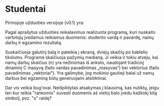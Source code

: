 # Studentai
Pirmojoje užduoties versijoje (v0.1) yra:

Pagal aprašytus užduoties reikalavimus realizuota programą, kuri nuskaito vartotojų įvedamus reikiamus duomenis: 
     studento vardą ir pavardę, namų darbų ir egzamino rezultatą.
     
Suskaičiuoja galutinį balą ir pateikia į ekraną, dviejų skaičių po kablelio tikslumu.
Programa skaičiuoja pažymių medianą.
Ji veikia ir tokiu atveju, kai namų darbų skaičius (n) yra nežinomas iš anksto, naudojant tradicinį dinaminį C masyvą (failo vardas pavadinimas „masyvas“) bei vektorius (failo pavadinimas „vektoriai“).
Yra galimybė, jog mokinio gautieji balai už namų darbus bei egzaminą būtų generuojami atsitiktinai.

Dar vis veikia bug'ovai.
Neišpildytas atsakymas į klausimą, kas nutiktų, jeigu ten kur reikia "rankomis" suvesti duomenis aš vietoj balo įvedu kažkokį kitą simbolį, pvz. "s" raidę?
